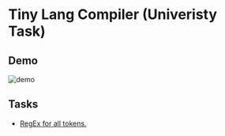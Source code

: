 # Tiny Lang Compiler (Univeristy Task)

## Demo
![demo](demo.gif)

## Tasks
* [RegEx for all tokens.](tasks/regex.md)
